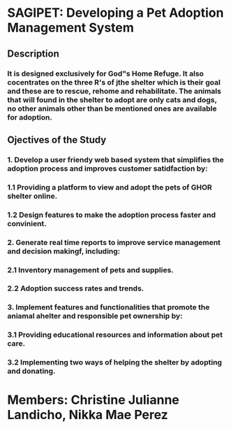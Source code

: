 # SAGIPET: Developing a Pet Adoption Management System 
## Description
### It is designed exclusively for God"s Home Refuge. It also cocentrates on the three R's of jthe shelter which is their goal and these are to rescue, rehome and rehabilitate. The animals that will found in the shelter to adopt are only cats and dogs, no other animals other  than be mentioned ones are available for adoption.

## Ojectives of the Study
### 1. Develop a user friendy web based system that simplifies the adoption process and improves customer satidfaction by:
### 1.1 Providing a platform to view and adopt the pets of GHOR shelter online.
### 1.2 Design features to make the adoption process faster and convinient.

### 2. Generate real time reports to improve service management and decision makingf, including:
### 2.1 Inventory management of pets and supplies.
### 2.2 Adoption success rates and trends.

### 3. Implement features and functionalities that promote the aniamal ahelter and responsible pet ownership by:
### 3.1 Providing educational resources and information about pet care.
### 3.2 Implementing two ways of helping the shelter by adopting and donating.

# Members: Christine Julianne Landicho, Nikka Mae Perez
